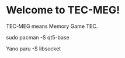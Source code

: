 # Welcome to TEC-MEG!

TEC-MEG means Memory Game TEC.

sudo pacman -S qt5-base

Yano
paru -S libsocket